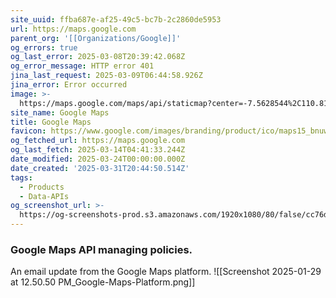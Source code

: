 ```yaml
---
site_uuid: ffba687e-af25-49c5-bc7b-2c2860de5953
url: https://maps.google.com
parent_org: '[[Organizations/Google]]'
og_errors: true
og_last_error: 2025-03-08T20:39:42.068Z
og_error_message: HTTP error 401
jina_last_request: 2025-03-09T06:44:58.926Z
jina_error: Error occurred
image: >-
  https://maps.google.com/maps/api/staticmap?center=-7.5628544%2C110.8148224&zoom=14&size=900x900&language=en&sensor=false&client=google-maps-frontend&signature=EYypi8iUTI52jV-MGhVF7Ps_1E4
site_name: Google Maps
title: Google Maps
favicon: https://www.google.com/images/branding/product/ico/maps15_bnuw3a_32dp.ico
og_fetched_url: https://maps.google.com
og_last_fetch: 2025-03-14T04:41:33.244Z
date_modified: 2025-03-24T00:00:00.000Z
date_created: '2025-03-31T20:44:50.514Z'
tags:
  - Products
  - Data-APIs
og_screenshot_url: >-
  https://og-screenshots-prod.s3.amazonaws.com/1920x1080/80/false/cc76d54415c82e67c1ae5477b670ad9cb9a75371c985a933bb4c7765f2e1935e.jpeg
---
```


### Google Maps API managing policies. 
An email update from the Google Maps platform.
![[Screenshot 2025-01-29 at 12.50.50 PM_Google-Maps-Platform.png]]

